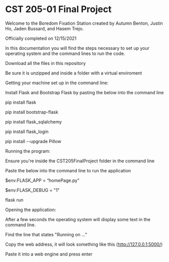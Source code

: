 # CST 205-01 Final Project
Welcome to the Boredom Fixation Station created by Autumn Benton, Justin Ho, Jaden Bussard, and Hasem Trejo. 

Officially completed on 12/15/2021

In this documentation you will find the steps necessary to set up your operating system and the command lines to run the code. 



Download all the files in this repository  

Be sure it is unzipped and inside a folder with a virtual enviroment

Getting your machine set up in the command line:
  
  Install Flask and Bootstrap Flask by pasting the below into the command line

  pip install flask
  
  pip install bootstrap-flask
  
  pip install flask_sqlalchemy
  
  pip install flask_login
  
  pip install --upgrade Pillow


Running the program: 

  
  Ensure you're inside the CST205FinalProject folder in the command line
  
  Paste the below into the command line to run the application


  $env:FLASK_APP = “homePage.py"
  
  $env:FLASK_DEBUG = "1"
  
  flask run



Opening the application: 

  
  After a few seconds the operating system will display some text in the command line. 
  
  Find the line that states "Running on ..." 
  
  Copy the web address, it will look something like this (http://127.0.0.1:5000/)
  
  Paste it into a web engine and press enter
